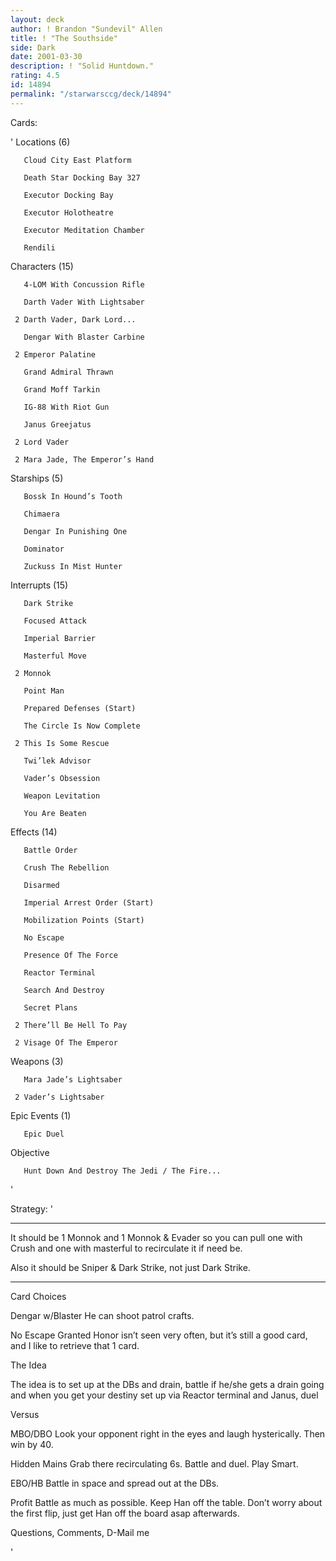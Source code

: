 ```yaml
---
layout: deck
author: ! Brandon "Sundevil" Allen
title: ! "The Southside"
side: Dark
date: 2001-03-30
description: ! "Solid Huntdown."
rating: 4.5
id: 14894
permalink: "/starwarsccg/deck/14894"
---
```

Cards: 

' 
Locations (6)

       Cloud City East Platform 

       Death Star Docking Bay 327 

       Executor Docking Bay 

       Executor Holotheatre 

       Executor Meditation Chamber 

       Rendili 


Characters (15)

       4-LOM With Concussion Rifle 

       Darth Vader With Lightsaber 

     2 Darth Vader, Dark Lord... 

       Dengar With Blaster Carbine 

     2 Emperor Palatine 

       Grand Admiral Thrawn

       Grand Moff Tarkin 

       IG-88 With Riot Gun 

       Janus Greejatus 

     2 Lord Vader 

     2 Mara Jade, The Emperor’s Hand 


Starships (5)

       Bossk In Hound’s Tooth 

       Chimaera 

       Dengar In Punishing One 

       Dominator 

       Zuckuss In Mist Hunter 


Interrupts (15)

       Dark Strike 

       Focused Attack 

       Imperial Barrier 

       Masterful Move 

     2 Monnok 

       Point Man 

       Prepared Defenses (Start)

       The Circle Is Now Complete 

     2 This Is Some Rescue 

       Twi’lek Advisor 

       Vader’s Obsession 

       Weapon Levitation 

       You Are Beaten 


Effects (14)

       Battle Order 

       Crush The Rebellion 

       Disarmed 

       Imperial Arrest Order (Start)

       Mobilization Points (Start)

       No Escape

       Presence Of The Force 

       Reactor Terminal 

       Search And Destroy 

       Secret Plans 

     2 There’ll Be Hell To Pay 

     2 Visage Of The Emperor 


Weapons (3)

       Mara Jade’s Lightsaber 

     2 Vader’s Lightsaber 


Epic Events (1)

       Epic Duel 


Objective

       Hunt Down And Destroy The Jedi / The Fire...

'

Strategy: '

***********************************************************

It should be 1 Monnok and 1 Monnok & Evader so you can pull one with Crush and one with masterful to recirculate it if need be.


Also it should be Sniper & Dark Strike, not just Dark Strike.

***********************************************************


Card Choices


Dengar w/Blaster  He can shoot patrol crafts.


No Escape  Granted Honor isn’t seen very often, but it’s still a good card, and I like to retrieve that 1 card.


The Idea


The idea is to set up at the DBs and drain, battle if he/she gets a drain going and when you get your destiny set up via Reactor terminal and Janus, duel


Versus


MBO/DBO  Look your opponent right in the eyes and laugh hysterically.  Then win by 40.


Hidden Mains  Grab there recirculating 6s.  Battle and duel.  Play Smart.


EBO/HB  Battle in space and spread out at the DBs.


Profit  Battle as much as possible.  Keep Han off the table.  Don’t worry about the first flip, just get Han off the board asap afterwards.


Questions, Comments, D-Mail me

'
